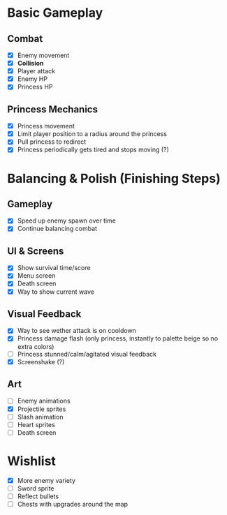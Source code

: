 # Basic Gameplay
## Combat
- [x] Enemy movement
- [x] **Collision**
- [x] Player attack
- [x] Enemy HP
- [x] Princess HP

## Princess Mechanics
- [x] Princess movement
- [x] Limit player position to a radius around the princess
- [x] Pull princess to redirect
- [x] Princess periodically gets tired and stops moving (?)

# Balancing & Polish (Finishing Steps)
## Gameplay
- [x] Speed up enemy spawn over time
- [x] Continue balancing combat

## UI & Screens
- [x] Show survival time/score
- [x] Menu screen
- [x] Death screen
- [x] Way to show current wave

## Visual Feedback
- [x] Way to see wether attack is on cooldown
- [x] Princess damage flash (only princess, instantly to palette beige so no extra colors)
- [ ] Princess stunned/calm/agitated visual feedback
- [x] Screenshake (?)

## Art
- [ ] Enemy animations
- [x] Projectile sprites
- [ ] Slash animation
- [ ] Heart sprites
- [ ] Death screen

# Wishlist
- [x] More enemy variety
- [ ] Sword sprite
- [ ] Reflect bullets
- [ ] Chests with upgrades around the map
